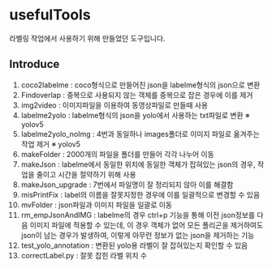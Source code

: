 # usefulTools
라벨링 작업에서 사용하기 위해 만들었던 도구입니다.

## Introduce
1. coco2labelme : coco형식으로 만들어진 json을 labelme형식의 json으로 변환
2. Findoverlap : 중복으로 사용되지 않는 객체를 중복으로 잡은 경우에 이를 제거
3. img2video : 이미지파일을 이용하여 동영상파일로 만들때 사용
4. labelme2yolo : labelme형식의 json을 yolo에서 사용하는 txt파일로 변환 ※ yolov5
5. labelme2yolo_noImg : 4번과 동일하나 images폴더로 이미지 파일로 옮겨주는 작업 제거 ※ yolov5
6. makeFolder : 2000개의 파일을 폴더를 만들어 각각 나누어 이동
7. makeJson : labelme에서 동일한 위치에 동일한 객체가 잡혀있는 json의 경우, 작업을 줄이고 시간을 절약하기 위해 사용
8. makeJson_upgrade : 7번에서 파일명이 잘 정리되지 않아 이를 해결함
9. misPrintFix : label의 이름을 잘못지정한 경우에 이를 일괄적으로 변경할 수 있음
10. mvFolder : json파일과 이미지 파일을 일괄로 이동
11. rm_empJsonAndIMG : labelme의 경우 ctrl+p 기능을 통해 이전 json정보를 다음 이미지 파일에 적용할 수 있는데, 이 경우 객체가 없어 모든 폴리곤을 제거하여도 json이 남는 경우가 발생하여, 이렇게 아무런 정보가 없는 json을 제거하는 기능
12. test_yolo_annotation : 변환된 yolo용 라벨이 잘 잡혀있는지 확인할 수 있음
13. correctLabel.py : 잘못 잡힌 라벨 위치 수
